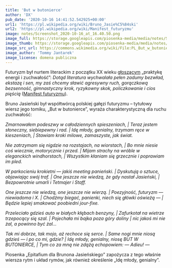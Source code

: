 ```yaml
---
title: 'But w butonierce'
author: 'DX'
pub_date: '2020-10-16 14:41:52.542925+00:00'
url1: 'https://pl.wikipedia.org/wiki/Bruno_Jasie%C5%84ski'
url2: 'https://pl.wikipedia.org/wiki/Manifest_futuryzmu'
image: notes/Screenshot_2020-10-16_at_16.40.50.png
image_full: https://storage.googleapis.com/piosenka-media/media/notes/Screenshot_2020-10-16_at_16.40.50.png
image_thumb: https://storage.googleapis.com/piosenka-media/media/notes/Screenshot_2020-10-16_at_16.40.50.png.0x300_q85_upscale.png
image_src_url: https://commons.wikimedia.org/wiki/File:PL_But_w_butonierce_(Bruno_Jasie%C5%84ski)_009.jpg
image_author: 'Tommy Jantarek'
image_license: domena publiczna
---
```


Futuryzm był  nurtem literackim z początku XX wieku [głoszącym](https://pl.wikipedia.org/wiki/Futuryzm) „praktykę energii i zuchwałość”:  _Dotąd literatura wychwalała pełen zadumy bezwład, ekstazę i sen, my zaś chcemy sławić agresywny ruch, gorączkową bezsenność, gimnastyczny krok, ryzykowny skok, policzkowanie i cios pięścią_ \([Manifest futuryzmu](https://pl.wikipedia.org/wiki/Manifest\_futuryzmu)\).

Bruno Jasieński był współtwórcą polskiej gałęzi futuryzmu – tytułowy wiersz jego tomiku, „But w butonierce”, wyraża charakterystyczną dla ruchu zuchwałość:

_Zmarnowałem podeszwy w całodziennych spieszeniach, |_
_Teraz jestem słoneczny, siebiepewny i rad. |_
_Idę młody, genialny, trzymam ręce w kieszeniach, |_
_Stawiam kroki milowe, zamaszyste, jak świat._

_Nie zatrzymam się nigdzie na rozstajach, na wiorstach, |_
_Bo mnie niesie coś wiecznie, motorycznie i przed. |_
_Mijam strachy na wróble w eleganckich windhorstach, |_
_Wszystkim kłaniam się grzecznie i poprawiam im pled._

_W parkocieniu krokietni — jakiś meeting panieński. |_
_Dyskutują o sztuce, objawiając swój traf. |_
_One jeszcze nie wiedzą, że gdy nastał Jasieński, |_
_Bezpowrotnie umarli i Tetmajer i Staff._

_One jeszcze nie wiedzą, one jeszcze nie wierzą. |_
_Poezyjność, futuryzm — niewiadoma i X. |_
_Chodźmy biegać, panienki, niech się główki oświeżą — |_
_Będzie lepiej smakować poobiedni jour\-fixe._

_Przeleciało gdzieś auto w białych kłębach benzyny, |_
_Zafurkotał na wietrze trzepocący się szal. |_
_Pojechała mi bajka poza góry doliny |_
_nic jakoś mi nie żal, a powinno być żal…_

_Tak mi dobrze, tak mojo, aż rechoce się serce. |_
_Same nogi mnie niosą gdzieś — i po co mi, gdzie? |_
_Idę młody, genialny, niosę BUT W BUTONIERCE, |_
_Tym co za mną nie zdążą echopowiem: — Adieu! —_

Piosenka „Epitafium dla Brunona Jasieńskiego” zapożycza z tego właśnie wiersza rytm i układ rymów, jak również określenie „Idę młody, genialny”.